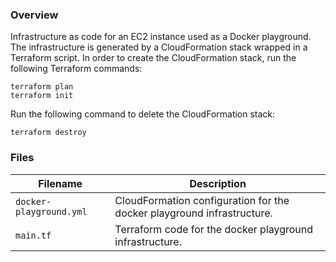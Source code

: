 ### Overview

Infrastructure as code for an EC2 instance used as a Docker playground.  The infrastructure is generated by 
a CloudFormation stack wrapped in a Terraform script.  In order to create the CloudFormation stack, run the following 
Terraform commands:

```
terraform plan
terraform init
```

Run the following command to delete the CloudFormation stack:

```
terraform destroy
```

### Files

| Filename                 | Description                                                                             |
|--------------------------|-----------------------------------------------------------------------------------------|
| `docker-playground.yml`  | CloudFormation configuration for the docker playground infrastructure.                  |
| `main.tf`                | Terraform code for the docker playground infrastructure.                                |